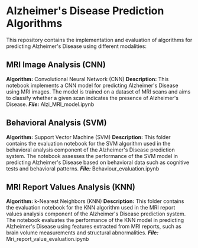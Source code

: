 # Alzheimer's Disease Prediction Algorithms
This repository contains the implementation and evaluation of algorithms for predicting Alzheimer's Disease using different modalities:

## MRI Image Analysis (CNN)
**Algorithm:** Convolutional Neural Network (CNN)
**Description:** This notebook implements a CNN model for predicting Alzheimer's Disease using MRI images. The model is trained on a dataset of MRI scans and aims to classify whether a given scan indicates the presence of Alzheimer's Disease.
_**File:**_ Alzi_MRI_model.ipynb

## Behavioral Analysis (SVM)
**Algorithm:** Support Vector Machine (SVM)
**Description:** This folder contains the evaluation notebook for the SVM algorithm used in the behavioral analysis component of the Alzheimer's Disease prediction system. The notebook assesses the performance of the SVM model in predicting Alzheimer's Disease based on behavioral data such as cognitive tests and behavioral patterns.
**_File:_** Behaviour_evaluation.ipynb

## MRI Report Values Analysis (KNN)
**Algorithm:** k-Nearest Neighbors (KNN)
**Description:** This folder contains the evaluation notebook for the KNN algorithm used in the MRI report values analysis component of the Alzheimer's Disease prediction system. The notebook evaluates the performance of the KNN model in predicting Alzheimer's Disease using features extracted from MRI reports, such as brain volume measurements and structural abnormalities.
_**File:**_ Mri_report_value_evaluation.ipynb
